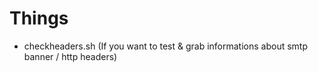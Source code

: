# Things

   - checkheaders.sh (If you want to test & grab informations about smtp banner / http headers)
